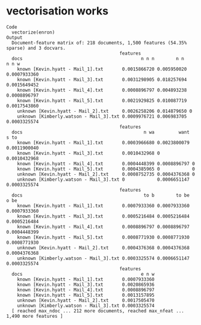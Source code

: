 # vectorisation works

    Code
      vectorize(enron)
    Output
      Document-feature matrix of: 218 documents, 1,500 features (54.35% sparse) and 3 docvars.
                                              features
      docs                                            n n n        n n         n n w
        known [Kevin.hyatt - Mail_1].txt       0.0015866720 0.005950020 0.0007933360
        known [Kevin.hyatt - Mail_3].txt       0.0031298905 0.018257694 0.0015649452
        known [Kevin.hyatt - Mail_4].txt       0.0008896797 0.004893238 0.0008896797
        known [Kevin.hyatt - Mail_5].txt       0.0021929825 0.010087719 0.0017543860
        unknown [Kevin.hyatt - Mail_2].txt     0.0026258206 0.014879650 0           
        unknown [Kimberly.watson - Mail_3].txt 0.0009976721 0.006983705 0.0003325574
                                              features
      docs                                             n wa         want        s to 
        known [Kevin.hyatt - Mail_1].txt       0.0003966680 0.0023800079 0.0011900040
        known [Kevin.hyatt - Mail_3].txt       0.0010432968 0            0.0010432968
        known [Kevin.hyatt - Mail_4].txt       0.0004448399 0.0008896797 0           
        known [Kevin.hyatt - Mail_5].txt       0.0004385965 0            0           
        unknown [Kevin.hyatt - Mail_2].txt     0.0008752735 0.0004376368 0           
        unknown [Kimberly.watson - Mail_3].txt 0            0.0006651147 0.0003325574
                                              features
      docs                                             to b        to be        o be 
        known [Kevin.hyatt - Mail_1].txt       0.0007933360 0.0007933360 0.0007933360
        known [Kevin.hyatt - Mail_3].txt       0.0005216484 0.0005216484 0.0005216484
        known [Kevin.hyatt - Mail_4].txt       0.0008896797 0.0008896797 0.0004448399
        known [Kevin.hyatt - Mail_5].txt       0.0008771930 0.0008771930 0.0008771930
        unknown [Kevin.hyatt - Mail_2].txt     0.0004376368 0.0004376368 0.0004376368
        unknown [Kimberly.watson - Mail_3].txt 0.0003325574 0.0006651147 0.0003325574
                                              features
      docs                                            e n w
        known [Kevin.hyatt - Mail_1].txt       0.0007933360
        known [Kevin.hyatt - Mail_3].txt       0.0020865936
        known [Kevin.hyatt - Mail_4].txt       0.0008896797
        known [Kevin.hyatt - Mail_5].txt       0.0013157895
        unknown [Kevin.hyatt - Mail_2].txt     0.0017505470
        unknown [Kimberly.watson - Mail_3].txt 0.0003325574
      [ reached max_ndoc ... 212 more documents, reached max_nfeat ... 1,490 more features ]


